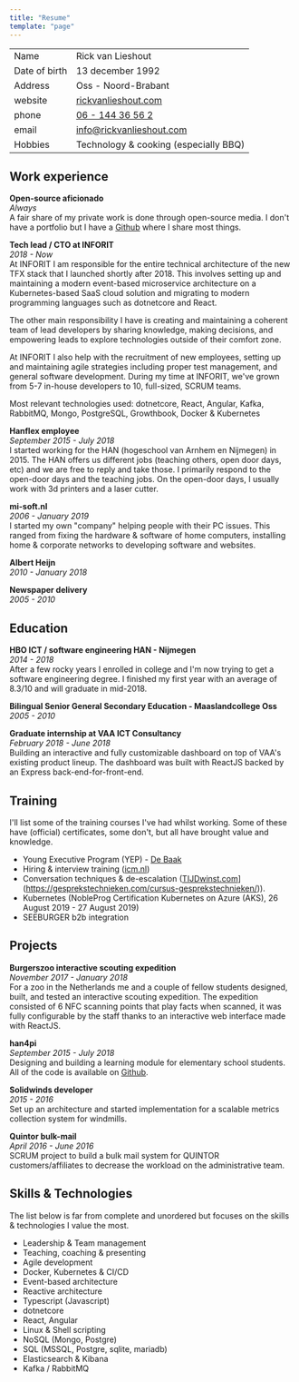 ```yaml
---
title: "Resume"
template: "page"
---
```


<!-- prettier-ignore -->
|     |     |
| --- | --- |
| Name    | Rick van Lieshout    |
| Date of birth    | 13 december 1992    |
| Address    | Oss - Noord-Brabant    |
| website    | [rickvanlieshout.com](https://www.rickvanlieshout.com)    |
| phone    |  [06 - 144 36 56 2](tel:+31614436562)   |
| email    |  [info@rickvanlieshout.com](mailto:info@rickvanlieshout.com)   |
| Hobbies    |  Technology & cooking (especially BBQ)   |

## Work experience

**Open-source aficionado**<br />
_Always_<br />
A fair share of my private work is done through open-source media. I don't have a portfolio but I have a [Github](https://github.com/mastermindzh) where I share most things.

**Tech lead / CTO at INFORIT**<br />
_2018 - Now_<br />
At INFORIT I am responsible for the entire technical architecture of the new TFX stack that I launched shortly after 2018. This involves setting up and maintaining a modern event-based microservice architecture on a Kubernetes-based SaaS cloud solution and migrating to modern programming languages such as dotnetcore and React.

The other main responsibility I have is creating and maintaining a coherent team of lead developers by sharing knowledge, making decisions, and empowering leads to explore technologies outside of their comfort zone.

At INFORIT I also help with the recruitment of new employees, setting up and maintaining agile strategies including proper test management, and general software development.
During my time at INFORIT, we've grown from 5-7 in-house developers to 10, full-sized, SCRUM teams.

Most relevant technologies used: dotnetcore, React, Angular, Kafka, RabbitMQ, Mongo, PostgreSQL, Growthbook, Docker & Kubernetes

**Hanflex employee**<br />
_September 2015 - July 2018_<br />
I started working for the HAN (hogeschool van Arnhem en Nijmegen) in 2015. The HAN offers us different jobs (teaching others, open door days, etc) and we are free to reply and take those. I primarily respond to the open-door days and the teaching jobs. On the open-door days, I usually work with 3d printers and a laser cutter.

**mi-soft.nl**<br />
_2006 - January 2019_<br />
I started my own "company" helping people with their PC issues.
This ranged from fixing the hardware & software of home computers, installing home & corporate networks to developing software and websites.

**Albert Heijn**<br />
_2010 - January 2018_

**Newspaper delivery**<br />
_2005 - 2010_

## Education

**HBO ICT / software engineering HAN - Nijmegen**<br />
_2014 - 2018_<br />
After a few rocky years I enrolled in college and I'm now trying to get a software engineering degree. I finished my first year with an average of 8.3/10 and will graduate in mid-2018.

**Bilingual Senior General Secondary Education - Maaslandcollege Oss**<br />
_2005 - 2010_

**Graduate internship at VAA ICT Consultancy**<br />
_February 2018 - June 2018_<br />
Building an interactive and fully customizable dashboard on top of VAA's existing product lineup. The dashboard was built with ReactJS backed by an Express back-end-for-front-end.

## Training

I'll list some of the training courses I've had whilst working.
Some of these have (official) certificates, some don't, but all have brought value and knowledge.

- Young Executive Program (YEP) - [De Baak](https://debaak.nl/trainingen/young-executives-program)
- Hiring & interview training ([icm.nl](https://www.icm.nl/opleidingen-en-trainingen/hrm/selectiegesprekken-voeren/))
- Conversation techniques & de-escalation ([TIJDwinst.com](https://gesprekstechnieken.com/cursus-gesprekstechnieken/)](<https://gesprekstechnieken.com/cursus-gesprekstechnieken/>)).
- Kubernetes (NobleProg Certification Kubernetes on Azure (AKS), 26 August 2019 - 27 August 2019)
- SEEBURGER b2b integration

## Projects

**Burgerszoo interactive scouting expedition**<br />
_November 2017 - January 2018_<br />
For a zoo in the Netherlands me and a couple of fellow students designed, built, and tested an interactive scouting expedition. The expedition consisted of 6 NFC scanning points that play facts when scanned, it was fully configurable by the staff thanks to an interactive web interface made with ReactJS.

**han4pi**<br />
_September 2015 - July 2018_<br />
Designing and building a learning module for elementary school students.
All of the code is available on [Github](https://github.com/mastermindzh/han4pi.git).

**Solidwinds developer**<br />
_2015 - 2016_<br />
Set up an architecture and started implementation for a scalable metrics collection system for windmills.

**Quintor bulk-mail**<br />
_April 2016 - June 2016_<br />
SCRUM project to build a bulk mail system for QUINTOR customers/affiliates to decrease the workload on the administrative team.

## Skills & Technologies

The list below is far from complete and unordered but focuses on the skills & technologies I value the most.

- Leadership & Team management
- Teaching, coaching & presenting
- Agile development
- Docker, Kubernetes & CI/CD
- Event-based architecture
- Reactive architecture
- Typescript (Javascript)
- dotnetcore
- React, Angular
- Linux & Shell scripting
- NoSQL (Mongo, Postgre)
- SQL (MSSQL, Postgre, sqlite, mariadb)
- Elasticsearch & Kibana
- Kafka / RabbitMQ
